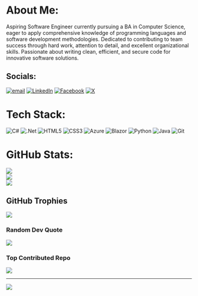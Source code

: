 # About Me:
Aspiring Software Engineer currently pursuing a BA in Computer Science, eager to apply comprehensive knowledge of programming languages and software development methodologies. Dedicated to contributing to team success through hard work, attention to detail, and excellent organizational skills. Passionate about writing clean, efficient, and secure code for innovative software solutions.


## Socials:
[![email](https://img.shields.io/badge/Email-D14836?logo=gmail&logoColor=white)](mailto:jacobjod@gmail.com) [![LinkedIn](https://img.shields.io/badge/LinkedIn-%230077B5.svg?logo=linkedin&logoColor=white)](https://linkedin.com/in/jacobodavidson) [![Facebook](https://img.shields.io/badge/Facebook-%231877F2.svg?logo=Facebook&logoColor=white)](https://facebook.com/jacobodavidson) [![X](https://img.shields.io/badge/X-black.svg?logo=X&logoColor=white)](https://x.com/jacobodavidson) 

# Tech Stack:
![C#](https://img.shields.io/badge/c%23-%23239120.svg?style=for-the-badge&logo=csharp&logoColor=white) ![.Net](https://img.shields.io/badge/.NET-5C2D91?style=for-the-badge&logo=.net&logoColor=white) ![HTML5](https://img.shields.io/badge/html5-%23E34F26.svg?style=for-the-badge&logo=html5&logoColor=white) ![CSS3](https://img.shields.io/badge/css3-%231572B6.svg?style=for-the-badge&logo=css3&logoColor=white) ![Azure](https://img.shields.io/badge/azure-%230072C6.svg?style=for-the-badge&logo=microsoftazure&logoColor=white) ![Blazor](https://img.shields.io/badge/blazor-%235C2D91.svg?style=for-the-badge&logo=blazor&logoColor=white) ![Python](https://img.shields.io/badge/python-3670A0?style=for-the-badge&logo=python&logoColor=ffdd54) ![Java](https://img.shields.io/badge/java-%23ED8B00.svg?style=for-the-badge&logo=openjdk&logoColor=white) ![Git](https://img.shields.io/badge/git-%23F05033.svg?style=for-the-badge&logo=git&logoColor=white)
# GitHub Stats:
![](https://github-readme-stats.vercel.app/api?username=jacobodavidson&theme=tokyonight&hide_border=false&include_all_commits=true&count_private=false)<br/>
![](https://github-readme-streak-stats.herokuapp.com/?user=jacobodavidson&theme=tokyonight&hide_border=false)<br/>
![](https://github-readme-stats.vercel.app/api/top-langs/?username=jacobodavidson&theme=tokyonight&hide_border=false&include_all_commits=true&count_private=false&layout=compact)

## GitHub Trophies
![](https://github-profile-trophy.vercel.app/?username=jacobodavidson&theme=tokyonight&no-frame=false&no-bg=true&margin-w=4)

### Random Dev Quote
![](https://quotes-github-readme.vercel.app/api?type=horizontal&theme=tokyonight)

### Top Contributed Repo
![](https://github-contributor-stats.vercel.app/api?username=jacobodavidson&limit=5&theme=tokyonight&combine_all_yearly_contributions=true)

---
[![](https://visitcount.itsvg.in/api?id=jacobodavidson&icon=3&color=6)](https://visitcount.itsvg.in)

<!-- Proudly created with GPRM ( https://gprm.itsvg.in ) -->
